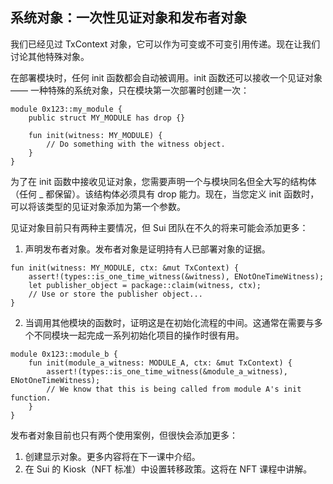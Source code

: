 ## 系统对象：一次性见证对象和发布者对象

我们已经见过 TxContext 对象，它可以作为可变或不可变引用传递。现在让我们讨论其他特殊对象。

在部署模块时，任何 init 函数都会自动被调用。init 函数还可以接收一个见证对象 —— 一种特殊的系统对象，只在模块第一次部署时创建一次：

```move
module 0x123::my_module {
    public struct MY_MODULE has drop {}
    
    fun init(witness: MY_MODULE) {
        // Do something with the witness object.
    }
}
```
为了在 init 函数中接收见证对象，您需要声明一个与模块同名但全大写的结构体（任何 _ 都保留）。该结构体必须具有 drop 能力。现在，当您定义 init 函数时，可以将该类型的见证对象添加为第一个参数。

见证对象目前只有两种主要情况，但 Sui 团队在不久的将来可能会添加更多：

1. 声明发布者对象。发布者对象是证明持有人已部署对象的证据。

```move
fun init(witness: MY_MODULE, ctx: &mut TxContext) {
    assert!(types::is_one_time_witness(&witness), ENotOneTimeWitness);
    let publisher_object = package::claim(witness, ctx);
    // Use or store the publisher object...
}
```
2. 当调用其他模块的函数时，证明这是在初始化流程的中间。这通常在需要与多个不同模块一起完成一系列初始化项目的操作时很有用。

```move
module 0x123::module_b {
    fun init(module_a_witness: MODULE_A, ctx: &mut TxContext) {
        assert!(types::is_one_time_witness(&module_a_witness), ENotOneTimeWitness);
        // We know that this is being called from module A's init function.
    }
}
```
发布者对象目前也只有两个使用案例，但很快会添加更多：

1. 创建显示对象。更多内容将在下一课中介绍。
2. 在 Sui 的 Kiosk（NFT 标准）中设置转移政策。这将在 NFT 课程中讲解。
